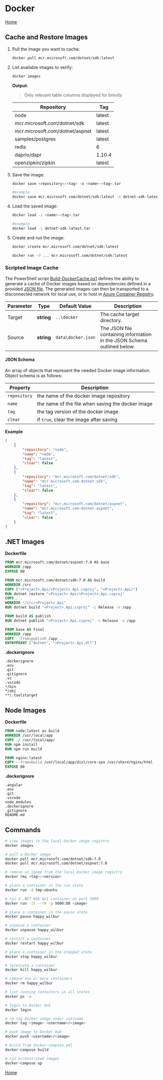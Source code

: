 # Docker
[Home](./index.md)

## Cache and Restore Images

1. Pull the image you want to cache:

    ```bash
    docker pull mcr.microsoft.com/dotnet/sdk:latest
    ```

2. List available images to verify:

    ```bash
    docker images
    ```

    **Output:**

    > Only relevant table columns displayed for brevity

    Repository | Tag
    -----------|----
    node | latest
    mcr.microsoft.com/dotnet/sdk | latest
    mcr.microsoft.com/dotnet/aspnet | latest
    samples/postgres | latest
    redis | 6
    daprio/dapr | 1.10.4
    openzipkin/zipkin | latest

2. Save the image:

    ```bash
    docker save <repository>:<tag> -o <name>-<tag>.tar

    #example
    docker save mcr.microsoft.com/dotnet/sdk:latest -o dotnet-sdk-latest.tar
    ```

3. Load the saved image:

    ```bash
    docker load -i <name>-<tag>.tar

    #example
    docker load -i dotnet-sdk-latest.tar
    ```

4. Create and run the image:

    ```bash
    docker create mcr.microsoft.com/dotnet/sdk:latest

    docker run -d ... mcr.microsoft.com/dotnet/sdk:latest
    ```

### Scripted Image Cache

The PowerShell script [Build-DockerCache.ps1](./scripts/Build-DockerCache.md) defines the ability to generate a cache of Docker images based on dependencies defined in a provided [JSON file](./scripts/Build-DockerCache.md#dockerjson). The generated images can then be transported to a disconnected network for local use, or to host in [Azure Container Registry](https://azure.microsoft.com/en-us/products/container-registry).

Parameter | Type | Default Value | Description
----------|------|---------------|------------
Target | **string** | `..\docker` | The cache target directory.
Source | **string** | `data\docker.json` | The JSON file containing information in the JSON Schema  outlined below.

#### JSON Schema

An array of objects that represent the needed Docker image information. Object schema is as follows:

Property | Description
---------|------------
`repository` | the name of the docker image repository
`name` | the name of the file when saving the docker image
`tag` | the tag version of the docker image
`clear` | if `true`, clear the image after saving

**Example**  

```json
[
    {
        "repository": "node",
        "name": "node",
        "tag": "latest",
        "clear": false
    },
    {
        "repository": "mcr.microsoft.com/dotnet/sdk",
        "name": "mcr.microsoft.com-dotnet-sdk",
        "tag": "latest",
        "clear": false
    },
    {
        "repository": "mcr.microsoft.com/dotnet/aspnet",
        "name": "mcr.microsoft.com-dotnet-aspnet",
        "tag": "latest",
        "clear": false
    }
]
```

## .NET Images

**Dockerfile**

```dockerfile
FROM mcr.microsoft.com/dotnet/aspnet:7.0 AS base
WORKDIR /app
EXPOSE 80

FROM mcr.microsoft.com/dotnet/sdk:7.0 AS build
WORKDIR /src
COPY ["<Project>.Api/<Project>.Api.csproj", "<Project>.Api/"]
RUN dotnet restore "<Project>.Api/<Project>.Api.csproj"
COPY . .
WORKDIR "/src/<Project>.Api"
RUN dotnet build "<Project>.Api.csproj" -c Release -o /app

FROM build AS publish
RUN dotnet publish "<Project>.Api.csproj" -c Release -o /app

FROM base AS final
WORKDIR /app
COPY --from=publish /app .
ENTRYPOINT ["dotnet", "<Project>.Api.dll"]
```

**.dockerignore**  

```
.dockerignore
.env
.git
.gitignore
.vs
.vscode
*/bin
*/obj
**/.toolstarget
```

## Node Images

**Dockerfile**  

```dockerfile
FROM node:latest as build
WORKDIR /usr/local/app
COPY ./ /usr/local/app/
RUN npm install
RUN npm run build

FROM nginx:latest
COPY --from=build /usr/local/app/dist/core-spa /usr/share/nginx/html
EXPOSE 80
```

**.dockerignore**  

```
.angular
.env
.git
.vscode
node_modules
.dockerignore
.gitignore
README.md
```

## Commands

```bash
# view images in the local Docker image registry
docker images

# pull a Docker image
docker pull mcr.microsoft.com/dotnet/sdk:7.0
docker pull mcr.microsoft.com/dotnet/aspnet:7.0

# remove an image from the local Docker image registry
docker rmi <tag>:<version>

# place a container in the run state
docker run -d tmp-ubuntu

# run a .NET Web ApI container on port 5000
docker run -it --rm -p 5000:80 <image>

# place a container in the pause state
docker pause happy_wilbur

# unpause a container
docker unpause happy_wilbur

# restart a container
docker restart happy_wilbur

# place a container in the stopped state
docker stop happy_wilbur

# terminate a container
docker kill happy_wilbur

# remove one or more containers
docker rm happy_wilbur

# list running containers in all states
docker ps -a

# login to Docker Hub
docker login

# re-tag Docker image under username
docker tag <image> <username>/<image>

# push image to Docker Hub
docker push <username>/<image>

# build from docker-compose.yml
docker-compose build

# run orchestrated images
docker-compose up
```

[Home](./index.md)